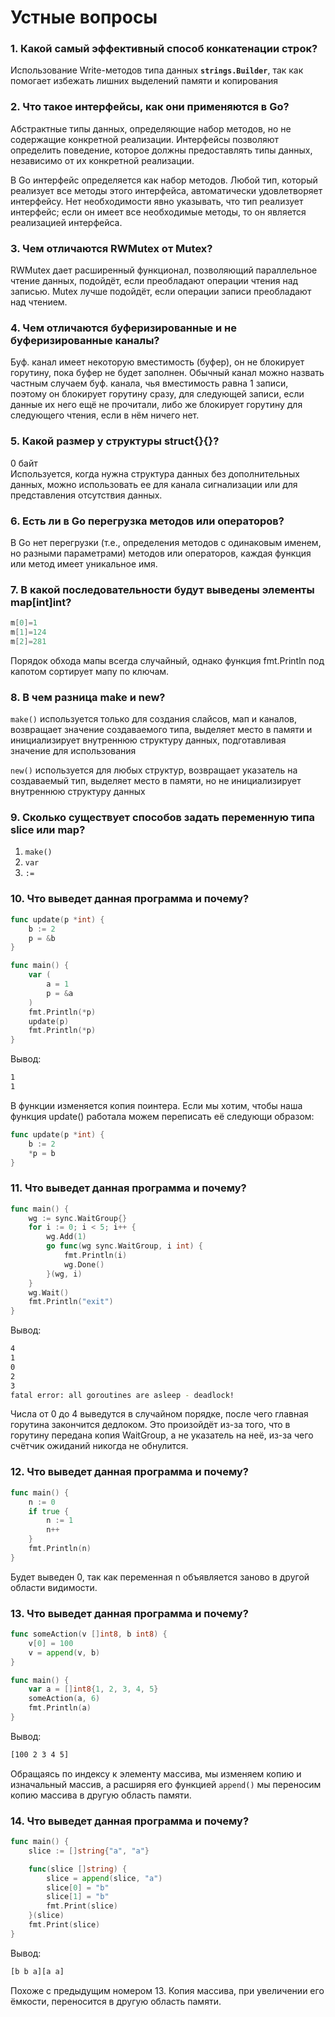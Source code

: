 # Устные вопросы

### 1. Какой самый эффективный способ конкатенации строк?

Использование Write-методов типа данных **`strings.Builder`**, так как помогает избежать лишних выделений памяти и копирования

### 2. Что такое интерфейсы, как они применяются в Go?

Абстрактные типы данных, определяющие набор методов, но не содержащие конкретной реализации. Интерфейсы позволяют определить поведение, которое должны предоставлять типы данных, независимо от их конкретной реализации.

В Go интерфейс определяется как набор методов. Любой тип, который реализует все методы этого интерфейса, автоматически удовлетворяет интерфейсу. Нет необходимости явно указывать, что тип реализует интерфейс; если он имеет все необходимые методы, то он является реализацией интерфейса.

### 3. Чем отличаются RWMutex от Mutex?

RWMutex дает расширенный функционал, позволяющий параллельное чтение данных, подойдёт, если преобладают операции чтения над записью. Mutex лучше подойдёт, если операции записи преобладают над чтением.

### 4. Чем отличаются буферизированные и не буферизированные каналы?

Буф. канал имеет некоторую вместимость (буфер), он не блокирует горутину, пока буфер не будет заполнен. Обычный канал можно назвать частным случаем буф. канала, чья вместимость равна 1 записи, поэтому он блокирует горутину сразу, для следующей записи, если данные их него ещё не прочитали, либо же блокирует горутину для следующего чтения, если в нём ничего нет.

### 5. Какой размер у структуры struct{}{}?

0 байт <br>
Используется, когда нужна структура данных без дополнительных данных, можно использовать ее для канала сигнализации или для представления отсутствия данных.

### 6. Есть ли в Go перегрузка методов или операторов?

В Go нет перегрузки (т.е., определения методов с одинаковым именем, но разными параметрами) методов или операторов, каждая функция или метод имеет уникальное имя.

### 7. В какой последовательности будут выведены элементы map[int]int?
```go
m[0]=1
m[1]=124
m[2]=281
```

Порядок обхода мапы всегда случайный, однако функция fmt.Println под капотом сортирует мапу по ключам.

### 8. В чем разница make и new?

`make()` используется только для создания слайсов, мап и каналов, возвращает значение создаваемого типа, выделяет место в памяти и инициализирует внутреннюю структуру данных, подготавливая значение для использования

`new()` используется для любых структур, возвращает указатель на создаваемый тип, выделяет место в памяти, но не инициализирует внутреннюю структуру данных

### 9. Сколько существует способов задать переменную типа slice или map?

1. `make()`
2. `var`
3. `:=`

### 10. Что выведет данная программа и почему?

```go
func update(p *int) {
    b := 2
    p = &b
}

func main() {
    var (
        a = 1
        p = &a
    )
    fmt.Println(*p)
    update(p)
    fmt.Println(*p)
}
```
Вывод:
```bash
1
1
```
В функции изменяется копия поинтера. Если мы хотим, чтобы наша функция update() работала можем переписать её следующи образом:
```go
func update(p *int) {
    b := 2
    *p = b
}
```

### 11. Что выведет данная программа и почему?

```go
func main() {
    wg := sync.WaitGroup{}
    for i := 0; i < 5; i++ {
        wg.Add(1)
        go func(wg sync.WaitGroup, i int) {
            fmt.Println(i)
            wg.Done()
        }(wg, i)
    }
    wg.Wait()
    fmt.Println("exit")
}
```
Вывод:
```bash
4
1
0
2
3
fatal error: all goroutines are asleep - deadlock!
```
Числа от 0 до 4 выведутся в случайном порядке, после чего главная горутина закончится дедлоком. Это произойдёт из-за того, что в горутину передана копия WaitGroup, а не указатель на неё, из-за чего счётчик ожиданий никогда не обнулится.

### 12. Что выведет данная программа и почему?
```go
func main() {
    n := 0
    if true {
        n := 1
        n++
    }
    fmt.Println(n)
}
```
Будет выведен 0, так как переменная n объявляется заново в другой области видимости.

### 13. Что выведет данная программа и почему?

```go
func someAction(v []int8, b int8) {
    v[0] = 100
    v = append(v, b)
}

func main() {
    var a = []int8{1, 2, 3, 4, 5}
    someAction(a, 6)
    fmt.Println(a)
}
```
Вывод:
```bash
[100 2 3 4 5]
```
Обращаясь по индексу к элементу массива, мы изменяем копию и изначальный массив, а расширяя его функцией `append()` мы переносим копию массива в другую область памяти.


### 14. Что выведет данная программа и почему?

```go
func main() {
    slice := []string{"a", "a"}

    func(slice []string) {
        slice = append(slice, "a")
        slice[0] = "b"
        slice[1] = "b"
        fmt.Print(slice)
    }(slice)
    fmt.Print(slice)
}
```
Вывод:
```bash
[b b a][a a]
```
Похоже с предыдущим номером 13. Копия массива, при увеличении его ёмкости, переносится в другую область памяти.
